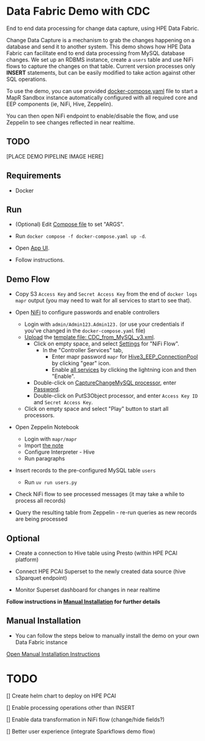 # Data Fabric Demo with CDC

End to end data processing for change data capture, using HPE Data Fabric.

Change Data Capture is a mechanism to grab the changes happening on a database and send it to another system. This demo shows how HPE Data Fabric can facilitate end to end data processing from MySQL database changes. We set up an RDBMS instance, create a `users` table and use NiFi flows to capture the changes on that table. Current version processes only **INSERT** statements, but can be easily modified to take action against other SQL operations.

To use the demo, you can use provided [docker-compose.yaml](./docker-compose.yaml) file to start a MapR Sandbox instance automatically configured with all required core and EEP components (ie, NiFi, Hive, Zeppelin).

You can then open NiFi endpoint to enable/disable the flow, and use Zeppelin to see changes reflected in near realtime.

## TODO 

[PLACE DEMO PIPELINE IMAGE HERE]


## Requirements

- Docker


## Run

- (Optional) Edit [Compose file](./docker-compose.yaml) to set "ARGS".

- Run `docker compose -f docker-compose.yaml up -d`.

- Open [App UI](http://localhost:3000).

- Follow instructions.


## Demo Flow

- Copy S3 `Access Key` and `Secret Access Key` from the end of `docker logs mapr` output (you may need to wait for all services to start to see that).

- Open [NiFi](https://localhost:12443/nifi) to configure passwords and enable controllers
    - Login with `admin/Admin123.Admin123.` (or use your credentials if you've changed in the `docker-compose.yaml` file)
    - [Upload](./images/NiFi_UploadTemplate.png) the [template file: CDC_from_MySQL_v3.xml](./CDC_from_MySQL_v3.xml).
        - Click on empty space, and select [Settings](./images/NiFi_ControllerSettings.png) for "NiFi Flow".
            - In the "Controller Services" tab,
                - Enter mapr password `mapr` for [Hive3_EEP_ConnectionPool](./images/NiFi_HiveSettings.png) by clicking "gear" icon.
                - Enable [all services](./images/NiFi_ControllerServices.png) by clicking the lightning icon and then "Enable".
        - Double-click on [CaptureChangeMySQL processor](./images/NiFi_CaptureChangeMySQL.png), enter [Password](./images/NiFi_MySQLPassword.png).
        - Double-click on PutS3Object processor, and enter `Access Key ID` and `Secret Access Key`.
    - Click on empty space and select "Play" button to start all processors.

- Open Zeppelin Notebook
    - Login with `mapr/mapr`
    - Import [the note](./CDC_2M1KSJM36.json)
    - Configure Interpreter - Hive
    - Run paragraphs

- Insert records to the pre-configured MySQL table `users`
    - Run `uv run users.py`

- Check NiFi flow to see processed messages (it may take a while to process all records)

- Query the resulting table from Zeppelin - re-run queries as new records are being processed



## Optional

- Create a connection to Hive table using Presto (within HPE PCAI platform)

- Connect HPE PCAI Superset to the newly created data source (hive s3parquet endpoint)

- Monitor Superset dashboard for changes in near realtime

**Follow instructions in [Manual Installation](./MANUAL-INSTALL.md) for further details**


## Manual Installation

- You can follow the steps below to manually install the demo on your own Data Fabric instance

[Open Manual Installation Instructions](./MANUAL-INSTALL.md)


# TODO

[] Create helm chart to deploy on HPE PCAI

[] Enable processing operations other than INSERT

[] Enable data transformation in NiFi flow (change/hide fields?)

[] Better user experience (integrate Sparkflows demo flow)

